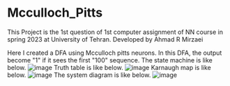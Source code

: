 # Mcculloch_Pitts
This Project is the 1st question of 1st computer assignment of NN course in spring 2023 at University of Tehran. Developed by Ahmad R Mirzaei

Here I created a DFA using Mcculloch pitts neurons.
In this DFA, the output become "1" if it sees the first "100" sequence.
The state machine is like below.
![image](https://github.com/ahmadrmirzaei/Mcculloch_Pitts/assets/50135814/1b2bc64b-fa0b-4222-97b7-92fa1b2b0f53)
Truth table is like below.
![image](https://github.com/ahmadrmirzaei/Mcculloch_Pitts/assets/50135814/4b1eec74-7cc5-42de-995a-99d4de00f902)
Karnaugh map is like below.
![image](https://github.com/ahmadrmirzaei/Mcculloch_Pitts/assets/50135814/08cfd0d2-6f83-44da-af2a-b6b65df1f924)
The system diagram is like below.
![image](https://github.com/ahmadrmirzaei/Mcculloch_Pitts/assets/50135814/05f82ab5-b189-45f5-b76b-d4053c410e42)
